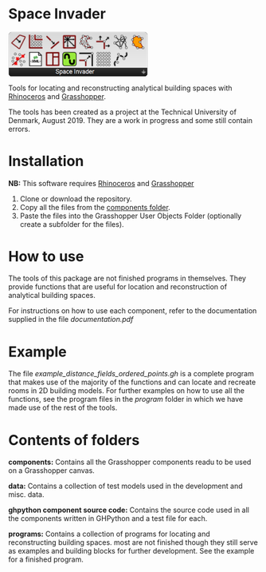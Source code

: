 # Space Invader
<img align="center" src="https://raw.githubusercontent.com/deswaks/space-invader/master/data/space-invader.png" width="280"/>

Tools for locating and reconstructing analytical building spaces with <a href="https://www.rhino3d.com/">Rhinoceros</a> and <a href="https://www.grasshopper3d.com/">Grasshopper</a>.

The tools has been created as a project at the Technical University of Denmark, August 2019. They are a work in progress and some still contain errors.

# Installation
<b>NB:</b> This software requires <a href="https://www.rhino3d.com/">Rhinoceros</a> and <a href="https://www.grasshopper3d.com/">Grasshopper</a>
1. Clone or download the repository.
2. Copy all the files from the <a href="https://github.com/deswaks/space-invader/tree/master/components">components folder</a>.
3. Paste the files into the Grasshopper User Objects Folder (optionally create a subfolder for the files).

# How to use
The tools of this package are not finished programs in themselves. They provide functions that are useful for location and reconstruction of analytical building spaces.

For instructions on how to use each component, refer to the documentation supplied in the file <i>documentation.pdf</i>

# Example
The file <i>example_distance_fields_ordered_points.gh</i> is a complete program that makes use of the majority of the functions and can locate and recreate rooms in 2D building models. For further examples on how to use all the functions, see the program files in the <i>program</i> folder in which we have made use of the rest of the tools.

# Contents of folders
<b>components:</b> Contains all the Grasshopper components readu to be used on a Grasshopper canvas.

<b>data:</b> Contains a collection of test models used in the development and misc. data.

<b>ghpython component source code:</b> Contains the source code used in all the components written in GHPython and a test file for each.

<b>programs:</b> Contains a collection of programs for locating and reconstructing building spaces. most are not finished though they still serve as examples and building blocks for further development. See the example for a finished program.
